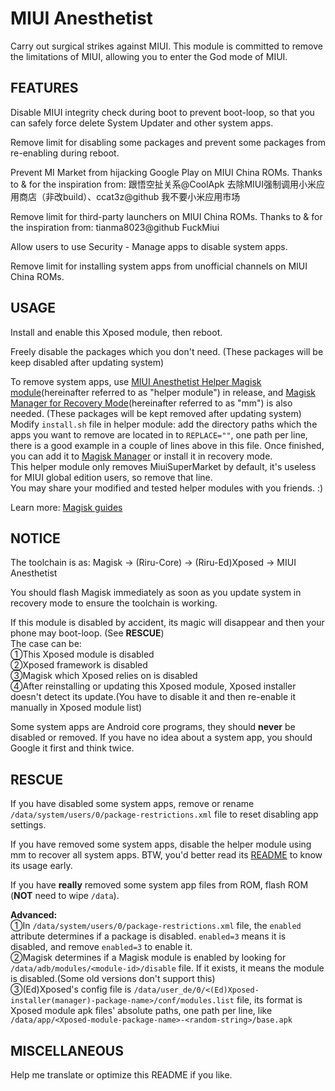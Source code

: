# MIUI Anesthetist
Carry out surgical strikes against MIUI. This module is committed to remove the limitations of MIUI, allowing you to enter the God mode of MIUI.

## FEATURES
Disable MIUI integrity check during boot to prevent boot-loop, so that you can safely force delete System Updater and other system apps.

Remove limit for disabling some packages and prevent some packages from re-enabling during reboot.

Prevent MI Market from hijacking Google Play on MIUI China ROMs. Thanks to & for the inspiration from: 跟悟空扯关系@CoolApk 去除MIUI强制调用小米应用商店（非改build）、ccat3z@github 我不要小米应用市场

Remove limit for third-party launchers on MIUI China ROMs. Thanks to & for the inspiration from: tianma8023@github FuckMiui

Allow users to use Security - Manage apps to disable system apps.

Remove limit for installing system apps from unofficial channels on MIUI China ROMs.

## USAGE
Install and enable this Xposed module, then reboot.

Freely disable the packages which you don't need. (These packages will be keep disabled after updating system)

To remove system apps, use [MIUI Anesthetist Helper Magisk module](https://github.com/neoblackxt/MIUIAnesthetist/releases/download/v2.0/MIUIAnesthetistHelperMagiskModule.zip)(hereinafter referred to as "helper module") in release, and [Magisk Manager for Recovery Mode](https://github.com/Magisk-Modules-Repo/mm)(hereinafter referred to as "mm") is also needed. (These packages will be kept removed after updating system)<br>
Modify `install.sh` file in helper module: add the directory paths which the apps you want to remove are located in to `REPLACE=""`, one path per line, there is a good example in a couple of lines above in this file. Once finished, you can add it to [Magisk Manager](https://github.com/topjohnwu/Magisk/releases) or install it in recovery mode.<br>
This helper module only removes MiuiSuperMarket by default, it's useless for MIUI global edition users, so remove that line.<br>
You may share your modified and tested helper modules with you friends. :)

Learn more: [Magisk guides](https://topjohnwu.github.io/Magisk/guides.html#remove-folders)

## NOTICE
The toolchain is as: Magisk -> (Riru-Core) -> (Riru-Ed)Xposed -> MIUI Anesthetist

You should flash Magisk immediately as soon as you update system in recovery mode to ensure the toolchain is working.

If this module is disabled by accident, its magic will disappear and then your phone may boot-loop. (See **RESCUE**)<br>
The case can be:<br>
①This Xposed module is disabled<br>
②Xposed framework is disabled<br>
③Magisk which Xposed relies on is disabled<br>
④After reinstalling or updating this Xposed module, Xposed installer doesn't detect its update.(You have to disable it and then re-enable it manually in Xposed module list)

Some system apps are Android core programs, they should **never** be disabled or removed. If you have no idea about a system app, you should Google it first and think twice. 

## RESCUE
If you have disabled some system apps, remove or rename `/data/system/users/0/package-restrictions.xml` file to reset disabling app settings.

If you have removed some system apps, disable the helper module using mm to recover all system apps. BTW, you'd better read its [README](https://github.com/Magisk-Modules-Repo/mm/blob/master/README.md) to know its usage early.

If you have **really** removed some system app files from ROM, flash ROM (**NOT** need to wipe `/data`).

**Advanced:**<br>
①In `/data/system/users/0/package-restrictions.xml` file, the `enabled` attribute determines if a package is disabled. `enabled=3` means it is disabled, and remove `enabled=3` to enable it.<br>
②Magisk determines if a Magisk module is enabled by looking for `/data/adb/modules/<module-id>/disable` file. If it exists, it means the module is disabled.(Some old versions don't support this)<br>
③(Ed)Xposed's config file is `/data/user_de/0/<(Ed)Xposed-installer(manager)-package-name>/conf/modules.list` file, its format is Xposed module apk files' absolute paths, one path per line, like `/data/app/<Xposed-module-package-name>-<random-string>/base.apk`<br>

## MISCELLANEOUS
Help me translate or optimize this README if you like.
